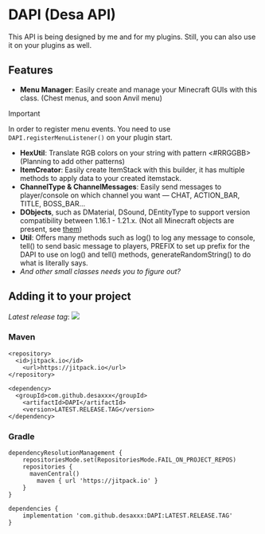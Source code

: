 # DAPI (Desa API)
This API is being designed by me and for my plugins. Still, you can also use it on your plugins as well.

## Features
- **Menu Manager**: Easily create and manage your Minecraft GUIs with this class. (Chest menus, and soon Anvil menu)
> [!IMPORTANT]
> In order to register menu events. You need to use `DAPI.registerMenuListener()` on your plugin start.
- **HexUtil**: Translate RGB colors on your string with pattern <#RRGGBB> (Planning to add other patterns)
- **ItemCreator**: Easily create ItemStack with this builder, it has multiple methods to apply data to your created itemstack.
- **ChannelType & ChannelMessages**: Easily send messages to player/console on which channel you want — CHAT, ACTION_BAR, TITLE, BOSS_BAR...
- **DObjects**, such as DMaterial, DSound, DEntityType to support version compatibility between 1.16.1 - 1.21.x. (Not all Minecraft objects are present, see [them](https://github.com/desaxxx/DAPI/tree/main/api/src/main/java/org/nandayo/dapi/object))
- **Util**: Offers many methods such as log() to log any message to console, tell() to send basic message to players, PREFIX to set up prefix for the DAPI to use on log() and tell() methods, generateRandomString() to do what is literally says.
- *And other small classes needs you to figure out?*

## Adding it to your project

*Latest release tag*: [![](https://jitpack.io/v/desaxxx/DAPI.svg)](https://jitpack.io/#desaxxx/DAPI)

### Maven
```
<repository>
  <id>jitpack.io</id>
	<url>https://jitpack.io</url>
</repository>

<dependency>
  <groupId>com.github.desaxxx</groupId>
	<artifactId>DAPI</artifactId>
	<version>LATEST.RELEASE.TAG</version>
</dependency>
 ```
### Gradle
```
dependencyResolutionManagement {
	repositoriesMode.set(RepositoriesMode.FAIL_ON_PROJECT_REPOS)
	repositories {
	  mavenCentral()
		maven { url 'https://jitpack.io' }
	}
}

dependencies {
	implementation 'com.github.desaxxx:DAPI:LATEST.RELEASE.TAG'
}
```
